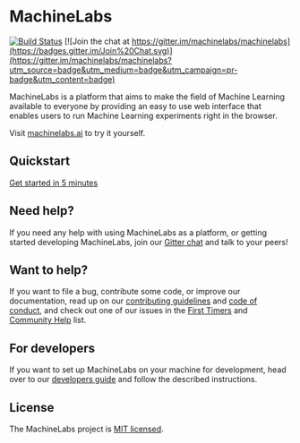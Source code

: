 # MachineLabs
[![Build Status](https://travis-ci.org/machinelabs/machinelabs.svg?branch=master)](https://travis-ci.org/machinelabs/machinelabs)
[![Join the chat at https://gitter.im/machinelabs/machinelabs](https://badges.gitter.im/Join%20Chat.svg)](https://gitter.im/machinelabs/machinelabs?utm_source=badge&utm_medium=badge&utm_campaign=pr-badge&utm_content=badge)

MachineLabs is a platform that aims to make the field of Machine Learning available to everyone by providing an easy to use web interface that enables users to run Machine Learning experiments right in the browser.

Visit [machinelabs.ai](https://machinelabs.ai) to try it yourself.

## Quickstart

[Get started in 5 minutes](https://docs.machinelabs.ai/guide/quickstart.html)

## Need help?

If you need any help with using MachineLabs as a platform, or getting started developing MachineLabs, join our [Gitter chat](https://gitter.im/machinelabs/machinelabs) and talk to your peers!

## Want to help?

If you want to file a bug, contribute some code, or improve our documentation, read up on our [contributing guidelines](CONTRIBUTING.md) and [code of conduct](CODE_OF_CONDUCT.md), and check out one of our issues in the [First Timers](https://github.com/machinelabs/machinelabs/issues?q=is%3Aopen+is%3Aissue+label%3A%22hotlist%3A+first-timers%22) and [Community Help](https://github.com/machinelabs/machinelabs/issues?utf8=%E2%9C%93&q=is%3Aopen+is%3Aissue+label%3A%22hotlist%3A+community-help%22) list.


## For developers

If you want to set up MachineLabs on your machine for development, head over to our [developers guide](DEVELOPERS_GUIDE.md) and follow the described instructions.

## License

The MachineLabs project is [MIT licensed](LICENSE).
